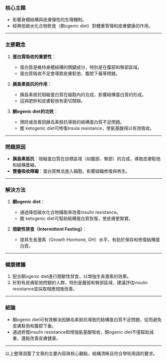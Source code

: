 ### 核心主題  
- 影響身體結構與皮膚彈性的生理機制。  
- 經典低碳水化合物飲食（酮ogenic diet）對體重管理和皮膚健康的作用。  

---

### 主要觀念  
1. **蛋白質吸收的重要性**：  
   - 蛋白質是維持身體結構的關鍵成分，特別是在腹部和臀部區域。  
   - 蛋白質吸收不足會導致皮膚鬆弛、腹腔下垂等問題。  

2. **胰島素抵抗的作用**：  
   - 胰島素抵抗阻礙蛋白質在細胞內的合成，影響結構蛋白質的形成。  
   - 這與肥胖和皮膚鬆弛有密切關聯。  

3. **酮ogenic diet的功效**：  
   - 預防或改善因胰岛素抵抗導致的結構蛋白質不足問題。  
   - 膽 ketogenic diet可修復insula resistance，使氨基酸得以有效吸收。  

---

### 問題原因  
- **胰島素抵抗**：阻礙蛋白質在目標區域（如腹部、臀部）的合成，導致皮膚鬆弛和結構萎縮。  
- **營養吸收障礙**：蛋白質無法進入細胞，影響組織修復與再生。  

---

### 解決方法  
1. **酮ogenic diet**：  
   - 通過降低碳水化合物攝取來改善insulin resistance。  
   - 膽 ketogenic diet可幫助結構蛋白質恢復，使皮膚更緊實。  

2. **間歇性禁食（Intermittent Fasting）**：  
   - 提昇生長激素（Growth Hormone, GH）水平，有助於保存和修復結構蛋白質。  

---

### 健康建議  
1. 配合酮ogenic diet進行間歇性禁食，以增強生長激素的效果。  
2. 針對有皮膚鬆弛問題的人群，特別是腹部和臀部區域，建議評估insulin resistance並採取相應措施改善。  

---

### 結論  
- 酮ogenic diet可有效解決因胰岛素抵抗導致的結構蛋白質不足問題，從而避免皮膚鬆弛和腹腔下垂。  
- 通過修復insulin resistance和增強氨基酸吸收，酮ogenic diet不僅幫助減重，還能改善皮膚健康。  

--- 

以上整理涵蓋了文章的主要內容與核心觀點，結構清晰且符合學術用語的要求。